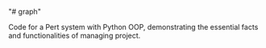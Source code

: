 "# graph" 

Code for a Pert system with Python OOP, demonstrating the essential facts and functionalities of managing project. 
